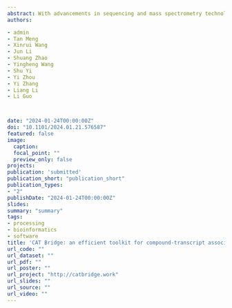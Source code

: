 ```yaml
---
abstract: With advancements in sequencing and mass spectrometry technologies, multiomics data can now be easily acquired for understanding complex biological systems. Nevertheless, substantial challenges remain in determining the association between gene–metabolite pairs due to the nonlinear and multifactorial interactions within cellular networks. The complexity arises from the interplay of multiple genes and metabolites, often involving feedback loops and time-dependent regulatory mechanisms that are not easily captured by traditional analysis methods. Here, we introduce Compounds And Transcripts Bridge (abbreviated as CAT Bridge, available at https://catbridge.work), a free user-friendly platform for longitudinal multiomics analysis to efficiently identify transcripts associated with metabolites using time-series omics data. To evaluate the association of gene–metabolite pairs, CAT Bridge is a pioneering work benchmarking a set of statistical methods spanning causality estimation and correlation coefficient calculation for multiomics analysis. Additionally, CAT Bridge features an artificial intelligence agent to assist users interpreting the association results. We applied CAT Bridge to experimentally obtained Capsicum chinense (chili pepper) and public human and Escherichia coli time-series transcriptome and metabolome datasets. CAT Bridge successfully identified genes involved in the biosynthesis of capsaicin in C. chinense. Furthermore, case study results showed that the convergent cross-mapping method outperforms traditional approaches in longitudinal multiomics analyses. CAT Bridge simplifies access to various established methods for longitudinal multiomics analysis and enables researchers to swiftly identify associated gene–metabolite pairs for further validation.
authors:

- admin
- Tan Meng
- Xinrui Wang
- Jun Li
- Shuang Zhao
- Yingheng Wang
- Shu Yi
- Yi Zhou
- Yi Zhang
- Liang Li
- Li Guo



date: "2024-01-24T00:00:00Z"
doi: "10.1101/2024.01.21.576587"
featured: false
image:
  caption:
  focal_point: ""
  preview_only: false
projects:
publication: 'submitted'
publication_short: "publication_short"
publication_types:
- "2"
publishDate: "2024-01-24T00:00:00Z"
slides:
summary: "summary"
tags:
- processing
- bioinformatics
- software
title: 'CAT Bridge: an efficient toolkit for compound-transcript association mining from multi-omics data'
url_code: ""
url_dataset: ""
url_pdf: ""
url_poster: ""
url_project: "http://catbridge.work"
url_slides: ""
url_source: ""
url_video: ""
---
```


